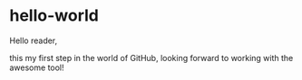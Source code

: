 # hello-world

Hello reader,

this my first step in the world of GitHub, looking forward to working with the awesome tool!
